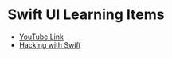 # Swift UI Learning Items

* [YouTube Link](https://www.youtube.com/playlist?list=PLDaHCLWmCcQLL-3YDxnPgG8VENNUiJ0Nv)
* [Hacking with Swift](https://www.hackingwithswift.com/)

